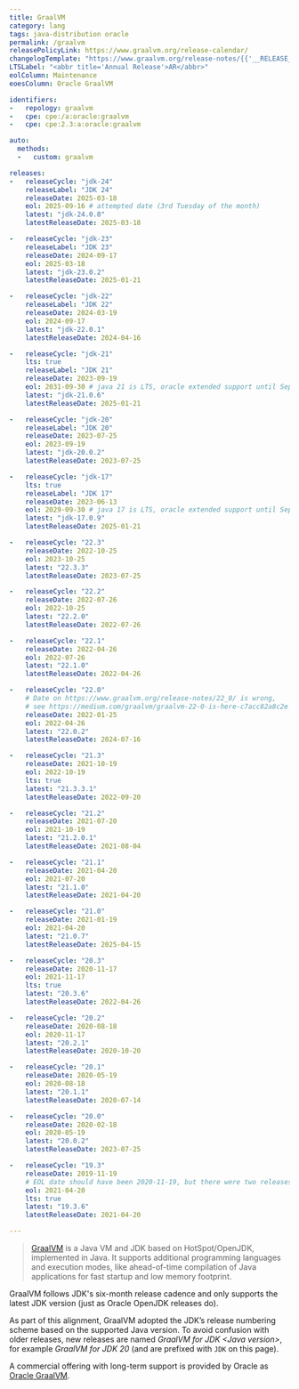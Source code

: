 ```yaml
---
title: GraalVM
category: lang
tags: java-distribution oracle
permalink: /graalvm
releasePolicyLink: https://www.graalvm.org/release-calendar/
changelogTemplate: "https://www.graalvm.org/release-notes/{{'__RELEASE_CYCLE__'|replace:'.','_'|replace:'-','_'|upcase}}/"
LTSLabel: "<abbr title='Annual Release'>AR</abbr>"
eolColumn: Maintenance
eoesColumn: Oracle GraalVM

identifiers:
-   repology: graalvm
-   cpe: cpe:/a:oracle:graalvm
-   cpe: cpe:2.3:a:oracle:graalvm

auto:
  methods:
  -   custom: graalvm

releases:
-   releaseCycle: "jdk-24"
    releaseLabel: "JDK 24"
    releaseDate: 2025-03-18
    eol: 2025-09-16 # attempted date (3rd Tuesday of the month)
    latest: "jdk-24.0.0"
    latestReleaseDate: 2025-03-18

-   releaseCycle: "jdk-23"
    releaseLabel: "JDK 23"
    releaseDate: 2024-09-17
    eol: 2025-03-18
    latest: "jdk-23.0.2"
    latestReleaseDate: 2025-01-21

-   releaseCycle: "jdk-22"
    releaseLabel: "JDK 22"
    releaseDate: 2024-03-19
    eol: 2024-09-17
    latest: "jdk-22.0.1"
    latestReleaseDate: 2024-04-16

-   releaseCycle: "jdk-21"
    lts: true
    releaseLabel: "JDK 21"
    releaseDate: 2023-09-19
    eol: 2031-09-30 # java 21 is LTS, oracle extended support until September 2031
    latest: "jdk-21.0.6"
    latestReleaseDate: 2025-01-21

-   releaseCycle: "jdk-20"
    releaseLabel: "JDK 20"
    releaseDate: 2023-07-25
    eol: 2023-09-19
    latest: "jdk-20.0.2"
    latestReleaseDate: 2023-07-25

-   releaseCycle: "jdk-17"
    lts: true
    releaseLabel: "JDK 17"
    releaseDate: 2023-06-13
    eol: 2029-09-30 # java 17 is LTS, oracle extended support until September 2029
    latest: "jdk-17.0.9"
    latestReleaseDate: 2025-01-21

-   releaseCycle: "22.3"
    releaseDate: 2022-10-25
    eol: 2023-10-25
    latest: "22.3.3"
    latestReleaseDate: 2023-07-25

-   releaseCycle: "22.2"
    releaseDate: 2022-07-26
    eol: 2022-10-25
    latest: "22.2.0"
    latestReleaseDate: 2022-07-26

-   releaseCycle: "22.1"
    releaseDate: 2022-04-26
    eol: 2022-07-26
    latest: "22.1.0"
    latestReleaseDate: 2022-04-26

-   releaseCycle: "22.0"
    # Date on https://www.graalvm.org/release-notes/22_0/ is wrong,
    # see https://medium.com/graalvm/graalvm-22-0-is-here-c7acc82a8c2e
    releaseDate: 2022-01-25
    eol: 2022-04-26
    latest: "22.0.2"
    latestReleaseDate: 2024-07-16

-   releaseCycle: "21.3"
    releaseDate: 2021-10-19
    eol: 2022-10-19
    lts: true
    latest: "21.3.3.1"
    latestReleaseDate: 2022-09-20

-   releaseCycle: "21.2"
    releaseDate: 2021-07-20
    eol: 2021-10-19
    latest: "21.2.0.1"
    latestReleaseDate: 2021-08-04

-   releaseCycle: "21.1"
    releaseDate: 2021-04-20
    eol: 2021-07-20
    latest: "21.1.0"
    latestReleaseDate: 2021-04-20

-   releaseCycle: "21.0"
    releaseDate: 2021-01-19
    eol: 2021-04-20
    latest: "21.0.7"
    latestReleaseDate: 2025-04-15

-   releaseCycle: "20.3"
    releaseDate: 2020-11-17
    eol: 2021-11-17
    lts: true
    latest: "20.3.6"
    latestReleaseDate: 2022-04-26

-   releaseCycle: "20.2"
    releaseDate: 2020-08-18
    eol: 2020-11-17
    latest: "20.2.1"
    latestReleaseDate: 2020-10-20

-   releaseCycle: "20.1"
    releaseDate: 2020-05-19
    eol: 2020-08-18
    latest: "20.1.1"
    latestReleaseDate: 2020-07-14

-   releaseCycle: "20.0"
    releaseDate: 2020-02-18
    eol: 2020-05-19
    latest: "20.0.2"
    latestReleaseDate: 2023-07-25

-   releaseCycle: "19.3"
    releaseDate: 2019-11-19
    # EOL date should have been 2020-11-19, but there were two releases after that. Using latestReleaseDate.
    eol: 2021-04-20
    lts: true
    latest: "19.3.6"
    latestReleaseDate: 2021-04-20

---
```


> [GraalVM](https://www.graalvm.org/) is a Java VM and JDK based on HotSpot/OpenJDK, implemented in
> Java. It supports additional programming languages and execution modes, like ahead-of-time
> compilation of Java applications for fast startup and low memory footprint.

GraalVM follows JDK's six-month release cadence and only supports the latest JDK version (just as Oracle OpenJDK
releases do).

As part of this alignment, GraalVM adopted the JDK’s release numbering scheme based on the supported
Java version. To avoid confusion with older releases, new releases are named _GraalVM for JDK
&lt;Java version&gt;_, for example _GraalVM for JDK 20_ (and are prefixed with `JDK` on this page).

A commercial offering with long-term support is provided by Oracle as
[Oracle GraalVM](https://docs.oracle.com/en/graalvm/index.html).
